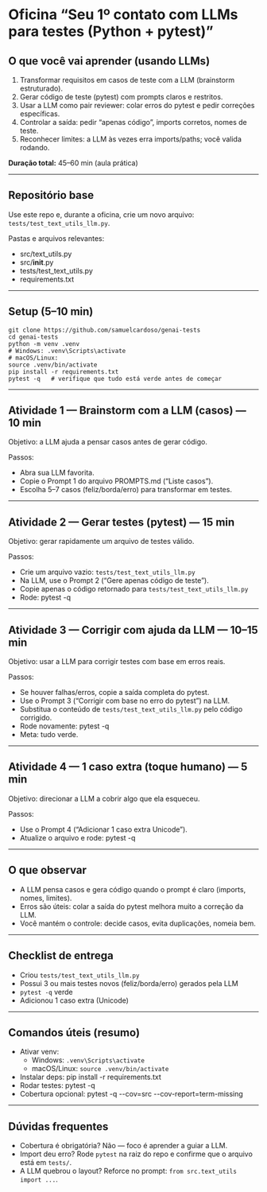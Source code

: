 # Oficina “Seu 1º contato com LLMs para testes (Python + pytest)”

## O que você vai aprender (usando LLMs)
1) Transformar requisitos em casos de teste com a LLM (brainstorm estruturado).
2) Gerar código de teste (pytest) com prompts claros e restritos.
3) Usar a LLM como pair reviewer: colar erros do pytest e pedir correções específicas.
4) Controlar a saída: pedir “apenas código”, imports corretos, nomes de teste.
5) Reconhecer limites: a LLM às vezes erra imports/paths; você valida rodando.

**Duração total:** 45–60 min (aula prática)

---

## Repositório base
Use este repo e, durante a oficina, crie um novo arquivo: `tests/test_text_utils_llm.py`.

Pastas e arquivos relevantes:
- src/text_utils.py
- src/__init__.py
- tests/test_text_utils.py
- requirements.txt

---

## Setup (5–10 min)
    git clone https://github.com/samuelcardoso/genai-tests
    cd genai-tests
    python -m venv .venv
    # Windows: .venv\Scripts\activate
    # macOS/Linux:
    source .venv/bin/activate
    pip install -r requirements.txt
    pytest -q   # verifique que tudo está verde antes de começar

---

## Atividade 1 — Brainstorm com a LLM (casos) — 10 min
Objetivo: a LLM ajuda a pensar casos antes de gerar código.

Passos:
- Abra sua LLM favorita.
- Copie o Prompt 1 do arquivo PROMPTS.md (“Liste casos”).
- Escolha 5–7 casos (feliz/borda/erro) para transformar em testes.

---

## Atividade 2 — Gerar testes (pytest) — 15 min
Objetivo: gerar rapidamente um arquivo de testes válido.

Passos:
- Crie um arquivo vazio: `tests/test_text_utils_llm.py`
- Na LLM, use o Prompt 2 (“Gere apenas código de teste”).
- Copie apenas o código retornado para `tests/test_text_utils_llm.py`
- Rode:
      pytest -q

---

## Atividade 3 — Corrigir com ajuda da LLM — 10–15 min
Objetivo: usar a LLM para corrigir testes com base em erros reais.

Passos:
- Se houver falhas/erros, copie a saída completa do pytest.
- Use o Prompt 3 (“Corrigir com base no erro do pytest”) na LLM.
- Substitua o conteúdo de `tests/test_text_utils_llm.py` pelo código corrigido.
- Rode novamente:
      pytest -q
- Meta: tudo verde.

---

## Atividade 4 — 1 caso extra (toque humano) — 5 min
Objetivo: direcionar a LLM a cobrir algo que ela esqueceu.

Passos:
- Use o Prompt 4 (“Adicionar 1 caso extra Unicode”).
- Atualize o arquivo e rode:
      pytest -q

---

## O que observar
- A LLM pensa casos e gera código quando o prompt é claro (imports, nomes, limites).
- Erros são úteis: colar a saída do pytest melhora muito a correção da LLM.
- Você mantém o controle: decide casos, evita duplicações, nomeia bem.

---

## Checklist de entrega
- Criou `tests/test_text_utils_llm.py`
- Possui 3 ou mais testes novos (feliz/borda/erro) gerados pela LLM
- `pytest -q` verde
- Adicionou 1 caso extra (Unicode)

---

## Comandos úteis (resumo)
- Ativar venv:
    - Windows: `.venv\Scripts\activate`
    - macOS/Linux: `source .venv/bin/activate`
- Instalar deps:
      pip install -r requirements.txt
- Rodar testes:
      pytest -q
- Cobertura opcional:
      pytest -q --cov=src --cov-report=term-missing

---

## Dúvidas frequentes
- Cobertura é obrigatória? Não — foco é aprender a guiar a LLM.
- Import deu erro? Rode `pytest` na raiz do repo e confirme que o arquivo está em `tests/`.
- A LLM quebrou o layout? Reforce no prompt: `from src.text_utils import ...`.
